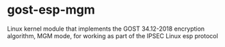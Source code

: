 # gost-esp-mgm
Linux kernel module that implements the GOST 34.12-2018 encryption algorithm, MGM mode, for working as part of the IPSEC Linux esp protocol
